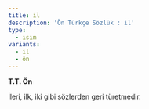 ```yaml
---
title: il
description: 'Ön Türkçe Sözlük : il'
type:
  - isim
variants:
  - il
  - ön
---
```

**T.T. Ön**

İleri, ilk, iki gibi sözlerden geri türetmedir.
